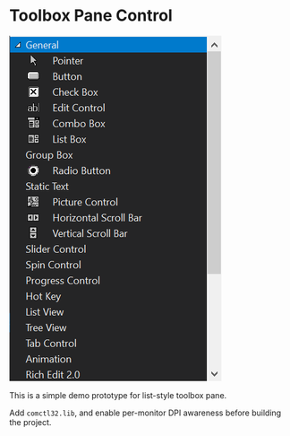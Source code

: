 # Toolbox Pane Control

![Example control](./image/img.png)

This is a simple demo prototype for list-style toolbox pane.

Add `comctl32.lib`, and enable per-monitor DPI awareness before building the project.
